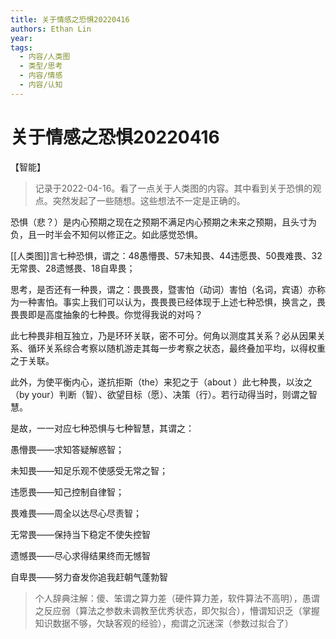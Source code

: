 ```yaml
---
title: 关于情感之恐惧20220416
authors: Ethan Lin
year:
tags:
  - 内容/人类图 
  - 类型/思考 
  - 内容/情感 
  - 内容/认知 
---
```



# 关于情感之恐惧20220416





<category>【智能】</category>


> 记录于2022-04-16。看了一点关于人类图的内容。其中看到关于恐惧的观点。突然发起了一些随想。这些想法不一定是正确的。

恐惧（悲？）是内心预期之现在之预期不满足内心预期之未来之预期，且头寸为负，且一时半会不知何以修正之。如此感觉恐惧。

[[人类图]]言七种恐惧，谓之：48愚懵畏、57未知畏、44违愿畏、50畏难畏、32无常畏、28遗憾畏、18自卑畏；

思考，是否还有一种畏，谓之：畏畏畏，暨害怕（动词）害怕（名词，宾语）亦称为一种害怕。事实上我们可以认为，畏畏畏已经体现于上述七种恐惧，换言之，畏畏畏即是高度抽象的七种畏。你觉得我说的对吗？

此七种畏非相互独立，乃是环环关联，密不可分。何角以测度其关系？必从因果关系、循环关系综合考察以随机游走其每一步考察之状态，最终叠加平均，以得权重之于关联。

此外，为使平衡内心，遂抗拒斯（the）来犯之于（about ）此七种畏，以汝之（by your）判断（智）、欲望目标（愿）、决策（行）。若行动得当时，则谓之智慧。

是故，一一对应七种恐惧与七种智慧，其谓之：

愚懵畏——求知答疑解惑智；

未知畏——知足乐观不使感受无常之智；

违愿畏——知己控制自律智；

畏难畏——周全以达尽心尽责智；

无常畏——保持当下稳定不使失控智

遗憾畏——尽心求得结果终而无憾智

自卑畏——努力奋发你追我赶朝气蓬勃智

  

  

> 个人辞典注解：傻、笨谓之算力差（硬件算力差，软件算法不高明），愚谓之反应弱（算法之参数未调教至优秀状态，即欠拟合），懵谓知识乏（掌握知识数据不够，欠缺客观的经验），痴谓之沉迷深（参数过拟合了）




